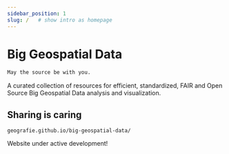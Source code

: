 ```yaml
---
sidebar_position: 1
slug: /   # show intro as homepage
---
```


# Big Geospatial Data

```txt
May the source be with you.
```

A curated collection of resources for efficient, standardized, FAIR and Open Source Big Geospatial Data analysis and visualization.

## Sharing is caring

```
geografie.github.io/big-geospatial-data/
```

Website under active development!

